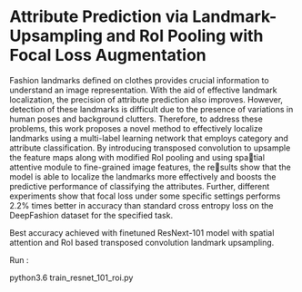 # Attribute Prediction via Landmark-Upsampling and RoI Pooling with Focal Loss Augmentation

Fashion landmarks defined on clothes provides crucial
information to understand an image representation. With
the aid of effective landmark localization, the precision of
attribute prediction also improves. However, detection of
these landmarks is difficult due to the presence of variations
in human poses and background clutters. Therefore, to address these problems, this work proposes a novel method to
effectively localize landmarks using a multi-label learning
network that employs category and attribute classification.
By introducing transposed convolution to upsample the feature maps along with modified RoI pooling and using spatial attentive module to fine-grained image features, the results show that the model is able to localize the landmarks
more effectively and boosts the predictive performance of
classifying the attributes. Further, different experiments
show that focal loss under some specific settings performs
2.2% times better in accuracy than standard cross entropy
loss on the DeepFashion dataset for the specified task.


Best accuracy achieved with finetuned ResNext-101 model with spatial attention and RoI based transposed convolution landmark upsampling.

Run :

python3.6 train_resnet_101_roi.py
